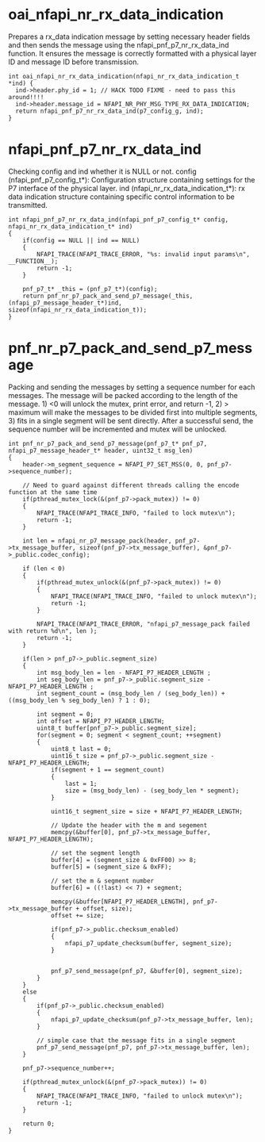 # oai_nfapi_nr_rx_data_indication
Prepares a rx_data indication message by setting necessary header fields and then sends the message using the nfapi_pnf_p7_nr_rx_data_ind function. It ensures the message is correctly formatted with a physical layer ID and message ID before transmission.
```
int oai_nfapi_nr_rx_data_indication(nfapi_nr_rx_data_indication_t *ind) {
  ind->header.phy_id = 1; // HACK TODO FIXME - need to pass this around!!!!
  ind->header.message_id = NFAPI_NR_PHY_MSG_TYPE_RX_DATA_INDICATION;
  return nfapi_pnf_p7_nr_rx_data_ind(p7_config_g, ind);
}
```

# nfapi_pnf_p7_nr_rx_data_ind
Checking config and ind whether it is NULL or not. config (nfapi_pnf_p7_config_t*): Configuration structure containing settings for the P7 interface of the physical layer. ind (nfapi_nr_rx_data_indication_t*): rx data indication structure containing specific control information to be transmitted.
```
int nfapi_pnf_p7_nr_rx_data_ind(nfapi_pnf_p7_config_t* config, nfapi_nr_rx_data_indication_t* ind)
{
	if(config == NULL || ind == NULL)
	{
		NFAPI_TRACE(NFAPI_TRACE_ERROR, "%s: invalid input params\n", __FUNCTION__);
		return -1;
	}

	pnf_p7_t* _this = (pnf_p7_t*)(config);
	return pnf_nr_p7_pack_and_send_p7_message(_this, (nfapi_p7_message_header_t*)ind, sizeof(nfapi_nr_rx_data_indication_t));
}
```

# pnf_nr_p7_pack_and_send_p7_message
Packing and sending the messages by setting a sequence number for each messages. The message will be packed according to the length of the message. 1) <0 will unlock the mutex, print error, and return -1, 2) > maximum will make the messages to be divided first into multiple segments, 3) fits in a single segment will be sent directly. After a successful send, the sequence number will be incremented and mutex will be unlocked.
```
int pnf_nr_p7_pack_and_send_p7_message(pnf_p7_t* pnf_p7, nfapi_p7_message_header_t* header, uint32_t msg_len)
{
	header->m_segment_sequence = NFAPI_P7_SET_MSS(0, 0, pnf_p7->sequence_number);

	// Need to guard against different threads calling the encode function at the same time
	if(pthread_mutex_lock(&(pnf_p7->pack_mutex)) != 0)
	{
		NFAPI_TRACE(NFAPI_TRACE_INFO, "failed to lock mutex\n");
		return -1;
	}

	int len = nfapi_nr_p7_message_pack(header, pnf_p7->tx_message_buffer, sizeof(pnf_p7->tx_message_buffer), &pnf_p7->_public.codec_config);

	if (len < 0)
	{
		if(pthread_mutex_unlock(&(pnf_p7->pack_mutex)) != 0)
		{
			NFAPI_TRACE(NFAPI_TRACE_INFO, "failed to unlock mutex\n");
			return -1;
		}
		
		NFAPI_TRACE(NFAPI_TRACE_ERROR, "nfapi_p7_message_pack failed with return %d\n", len );
		return -1;
	}

	if(len > pnf_p7->_public.segment_size)
	{
		int msg_body_len = len - NFAPI_P7_HEADER_LENGTH ; 
		int seg_body_len = pnf_p7->_public.segment_size - NFAPI_P7_HEADER_LENGTH ; 
		int segment_count = (msg_body_len / (seg_body_len)) + ((msg_body_len % seg_body_len) ? 1 : 0); 

		int segment = 0;
		int offset = NFAPI_P7_HEADER_LENGTH;
		uint8_t buffer[pnf_p7->_public.segment_size];
		for(segment = 0; segment < segment_count; ++segment)
		{
			uint8_t last = 0;
			uint16_t size = pnf_p7->_public.segment_size - NFAPI_P7_HEADER_LENGTH;
			if(segment + 1 == segment_count)
			{
				last = 1;
				size = (msg_body_len) - (seg_body_len * segment);
			}

			uint16_t segment_size = size + NFAPI_P7_HEADER_LENGTH;

			// Update the header with the m and segement 
			memcpy(&buffer[0], pnf_p7->tx_message_buffer, NFAPI_P7_HEADER_LENGTH);

			// set the segment length
			buffer[4] = (segment_size & 0xFF00) >> 8;
			buffer[5] = (segment_size & 0xFF);

			// set the m & segment number
			buffer[6] = ((!last) << 7) + segment;

			memcpy(&buffer[NFAPI_P7_HEADER_LENGTH], pnf_p7->tx_message_buffer + offset, size);
			offset += size;

			if(pnf_p7->_public.checksum_enabled)
			{
				nfapi_p7_update_checksum(buffer, segment_size);
			}


			pnf_p7_send_message(pnf_p7, &buffer[0], segment_size);
		}
	}
	else
	{
		if(pnf_p7->_public.checksum_enabled)
		{
			nfapi_p7_update_checksum(pnf_p7->tx_message_buffer, len);
		}

		// simple case that the message fits in a single segment
		pnf_p7_send_message(pnf_p7, pnf_p7->tx_message_buffer, len);
	}

	pnf_p7->sequence_number++;
	
	if(pthread_mutex_unlock(&(pnf_p7->pack_mutex)) != 0)
	{
		NFAPI_TRACE(NFAPI_TRACE_INFO, "failed to unlock mutex\n");
		return -1;
	}

	return 0;
}
```


